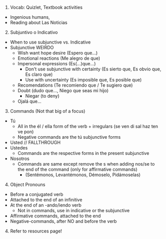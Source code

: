 1. Vocab: Quizlet, Textbook activities
  - Ingenious humans, 
  - Reading about Las Noticias

2. Subjuntivo o Indicativo
  - When to use subjunctive vs. Indicative
  - Subjunctive WEIRDO
    - Wish want hope desire (Espero que...)
    - Emotional reactions (Me alegro de que)
    - Impersonal expressions (Es(...)que...)
      - Don't use subjunctive with certainty (Es sierto que, Es obvio que, Es claro que)
      - Use with uncertainty (Es imposible que, Es posible que)
    - Recomendations (Te recomiendo que / Te sugiero que)
    - Doubt (dudo que..., Niego que seas mi hijo)
      - Niegar (to deny)
    - Ojalá que...

3. Commands (Not that big of a focus)
  - Tú
    - All in the él / ella form of the verb + irregulars (se ven di sal haz ten ve pon)
    - Negative commands are the tú subjunctive forms
  - Usted // FALLTHROUGH
  - Ustedes
    - Commands are the respective forms in the present subjunctive
  - Nosotros
    - Commands are same except remove the s when adding nos/se to the end of the command (only for affirmative commands)
      - (Sentémonos, Levantémonos, Démoselo, Pidámoselas)
4. Object Pronouns
  - Before a conjugated verb
  - Attached to the end of an infinitive
  - At the end of an -ando/iendo verb
    - Not in commands, use in indicative or the subjunctive
  - Affirmative commands, attached to the end 
  - Negative-commands, after NO and before the verb
  
4. Refer to resources page!